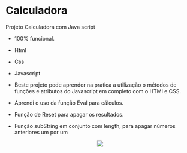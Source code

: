 # Calculadora

Projeto Calculadora com Java script

- 100% funcional.
- Html
- Css
- Javascript

- Beste projeto pode aprender na pratica a utilização o métodos de funções e atributos do Javascript em completo com o HTMl e CSS.
- Aprendi o uso da função Eval para cálculos.
- Função de Reset para apagar os resultados.
- Função subString em conjunto com length, para apagar números anteriores um por um

<div align="center">
<img src="https://user-images.githubusercontent.com/118133517/209141201-f199e934-6611-4355-b4e9-2f4a66a1aaae.png"/>
</div>
